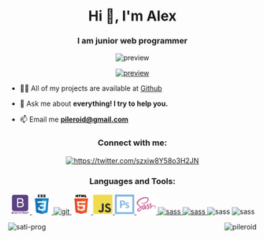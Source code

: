 <h1 align="center">Hi 👋, I'm Alex</h1>
<h3 align="center">I am junior web programmer</h3>

<p align="center"> <img src="https://komarev.com/ghpvc/?username=pileroid&label=Profile%20views&color=0e75b6&style=flat" alt="preview" /> </p>

<p align="center"> <a href="https://github.com/ryo-ma/github-profile-trophy"><img src="https://github-profile-trophy.vercel.app/?username=pileroid" alt="preview" /></a> </p>

- 👨‍💻 All of my projects are available at [Github](Github)

- 💬 Ask me about **everything! I try to help you.**

- 📫 Email me  **pileroid@gmail.com**    

<h3 align="center">Connect with me:</h3>
<p align="center">
<a href="https://twitter.com/DPileroi" target="blank"><img align="center" src="https://raw.githubusercontent.com/rahuldkjain/github-profile-readme-generator/master/src/images/icons/Social/twitter.svg" alt="https://twitter.com/szxiw8Y58o3H2JN" height="30" width="40" /></a>
</p>

<h3 align="center">Languages and Tools:</h3>
<p align="center"> <a href="https://getbootstrap.com" target="_blank"> <img src="https://raw.githubusercontent.com/devicons/devicon/master/icons/bootstrap/bootstrap-plain-wordmark.svg" alt="bootstrap" width="40" height="40"/> </a> 
<a href="https://www.w3schools.com/css/" target="_blank"> <img src="https://raw.githubusercontent.com/devicons/devicon/master/icons/css3/css3-original-wordmark.svg" alt="css3" width="40" height="40"/> </a> 
<a href="https://git-scm.com/" target="_blank"> <img src="https://www.vectorlogo.zone/logos/git-scm/git-scm-icon.svg" alt="git" width="40" height="40"/> </a> <a href="https://www.w3.org/html/" target="_blank"> <img src="https://raw.githubusercontent.com/devicons/devicon/master/icons/html5/html5-original-wordmark.svg" alt="html5" width="40" height="40"/> </a><a href="https://developer.mozilla.org/en-US/docs/Web/JavaScript" target="_blank"> <img src="https://raw.githubusercontent.com/devicons/devicon/master/icons/javascript/javascript-original.svg" alt="javascript" width="40" height="40"/> </a> <a href="https://www.photoshop.com/en" target="_blank"> <img src="https://raw.githubusercontent.com/devicons/devicon/master/icons/photoshop/photoshop-line.svg" alt="photoshop" width="40" height="40"/> </a> <a href="https://sass-lang.com" target="_blank"> <img src="https://raw.githubusercontent.com/devicons/devicon/master/icons/sass/sass-original.svg" alt="sass" width="40" height="40"/> </a>
<a href="https://python.com" target="_blank"> <img src="https://cdn.icon-icons.com/icons2/1508/PNG/512/python_104451.png" alt="sass" width="40" height="40"/> </a>
<a href="https://www.djangoproject.com/" target="_blank"> <img src="https://cdn.icon-icons.com/icons2/2107/PNG/512/file_type_django_icon_130645.png" alt="sass" width="40" height="40"/> </a>
<a target="_blank"> <img src="https://user-images.githubusercontent.com/42747200/46140125-da084900-c26d-11e8-8ea7-c45ae6306309.png" alt="sass" width="40" height="40"/> </a>
<a target="_blank"> <img src="https://cdn.iconscout.com/icon/free/png-256/gulp-1-282455.png" alt="sass" width="40" height="40"/> </a>
</p>

<p><img align="left" src="https://github-readme-stats.vercel.app/api/top-langs?username=pileroid&show_icons=true&locale=en" alt="sati-prog" /></p>

<p>&nbsp;<img align="right" src=github-readme-stats.vercel.app/api?username_pileroid&show_icons_true&locale=en" alt="pileroid" /></p>

